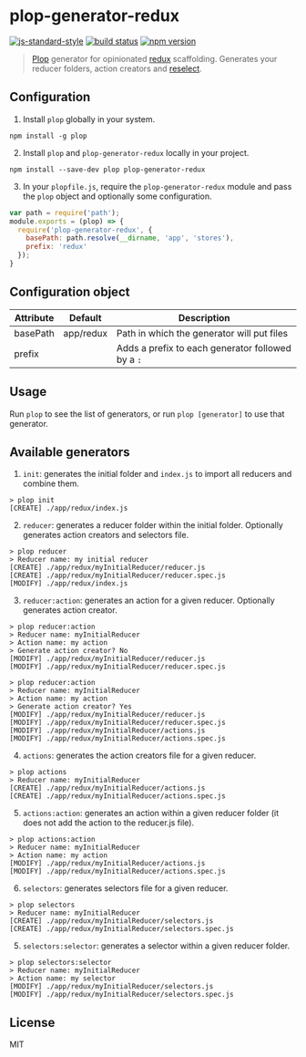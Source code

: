 # plop-generator-redux

[![js-standard-style](https://cdn.rawgit.com/feross/standard/master/badge.svg)](https://github.com/feross/standard)
[![build status](https://img.shields.io/travis/kevin-wolf/plop-generator-redux.svg?style=flat-square)](https://travis-ci.org/kevin-wolf/plop-generator-redux)
[![npm version](https://img.shields.io/npm/v/plop-generator-redux.svg?style=flat-square)](https://www.npmjs.com/package/plop-generator-redux)

> [Plop](http://github.com/amwmedia/plop) generator for opinionated [redux](http://github.com/reactjs/redux) scaffolding. Generates your reducer folders, action creators and [reselect](https://github.com/reactjs/reselect).

## Configuration
1. Install `plop` globally in your system.
```
npm install -g plop
```
2. Install `plop` and `plop-generator-redux` locally in your project.
```
npm install --save-dev plop plop-generator-redux
```
3. In your `plopfile.js`, require the `plop-generator-redux` module and pass the `plop` object and optionally some configuration.
```js
var path = require('path');
module.exports = (plop) => {
  require('plop-generator-redux', {
    basePath: path.resolve(__dirname, 'app', 'stores'),
    prefix: 'redux'
  });
}
```

## Configuration object
| Attribute | Default   | Description                                       |
| --------- | --------- |-------------------------------------------------- |
| basePath  | app/redux | Path in which the generator will put files        |
| prefix    |           | Adds a prefix to each generator followed by a `:` |

## Usage
Run `plop` to see the list of generators, or run `plop [generator]` to use that generator.

## Available generators
1. `init`: generates the initial folder and `index.js` to import all reducers and combine them.
  ```
  > plop init
  [CREATE] ./app/redux/index.js
  ```
2. `reducer`: generates a reducer folder within the initial folder. Optionally generates action creators and selectors file.
  ```
  > plop reducer
  > Reducer name: my initial reducer
  [CREATE] ./app/redux/myInitialReducer/reducer.js
  [CREATE] ./app/redux/myInitialReducer/reducer.spec.js
  [MODIFY] ./app/redux/index.js
  ```
3. `reducer:action`: generates an action for a given reducer. Optionally generates action creator.
  ```
  > plop reducer:action
  > Reducer name: myInitialReducer
  > Action name: my action
  > Generate action creator? No
  [MODIFY] ./app/redux/myInitialReducer/reducer.js
  [MODIFY] ./app/redux/myInitialReducer/reducer.spec.js
  ```
  ```
  > plop reducer:action
  > Reducer name: myInitialReducer
  > Action name: my action
  > Generate action creator? Yes
  [MODIFY] ./app/redux/myInitialReducer/reducer.js
  [MODIFY] ./app/redux/myInitialReducer/reducer.spec.js
  [MODIFY] ./app/redux/myInitialReducer/actions.js
  [MODIFY] ./app/redux/myInitialReducer/actions.spec.js
  ```
4. `actions`: generates the action creators file for a given reducer.
  ```
  > plop actions
  > Reducer name: myInitialReducer
  [CREATE] ./app/redux/myInitialReducer/actions.js
  [CREATE] ./app/redux/myInitialReducer/actions.spec.js
  ```
5. `actions:action`: generates an action within a given reducer folder (it does not add the action to the reducer.js file).
  ```
  > plop actions:action
  > Reducer name: myInitialReducer
  > Action name: my action
  [MODIFY] ./app/redux/myInitialReducer/actions.js
  [MODIFY] ./app/redux/myInitialReducer/actions.spec.js
  ```
6. `selectors`: generates selectors file for a given reducer.
  ```
  > plop selectors
  > Reducer name: myInitialReducer
  [CREATE] ./app/redux/myInitialReducer/selectors.js
  [CREATE] ./app/redux/myInitialReducer/selectors.spec.js
  ```
5. `selectors:selector`: generates a selector within a given reducer folder.
  ```
  > plop selectors:selector
  > Reducer name: myInitialReducer
  > Action name: my selector
  [MODIFY] ./app/redux/myInitialReducer/selectors.js
  [MODIFY] ./app/redux/myInitialReducer/selectors.spec.js
  ```

## License
MIT